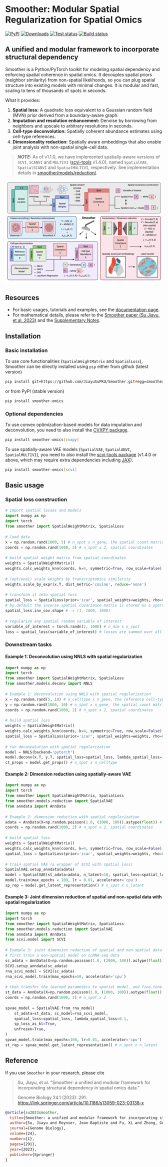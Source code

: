 # Smoother: Modular Spatial Regularization for Spatial Omics
[![PyPI](https://img.shields.io/pypi/v/smoother-omics.svg)](https://pypi.org/project/smoother-omics/)
[![Downloads](https://static.pepy.tech/badge/smoother-omics)](https://pepy.tech/project/smoother-omics)
[![Test status](https://github.com/JiayuSuPKU/Smoother/actions/workflows/tests.yml/badge.svg)](https://github.com/JiayuSuPKU/Smoother/actions/workflows/tests.yml)
[![Build status](https://github.com/JiayuSuPKU/Smoother/actions/workflows/build.yml/badge.svg)](https://github.com/JiayuSuPKU/Smoother/actions/workflows/build.yml)


## A unified and modular framework to incorporate structural dependency
Smoother is a Python/PyTorch toolkit for modeling spatial dependency and enforcing spatial coherence in spatial omics. It decouples spatial priors (neighbor similarity) from non-spatial likelihoods, so you can plug spatial structure into existing models with minimal changes. It is modular and fast, scaling to tens of thousands of spots in seconds.

What it provides:
1. **Spatial loss:** A quadratic loss equivalent to a Gaussian random field (MVN) prior derived from a boundary-aware graph.
2. **Imputation and resolution enhancement:** Denoise by borrowing from neighbors and upscale to arbitrary resolutions in seconds.
3. **Cell-type deconvolution:** Spatially coherent abundance estimates using cell-type references.
4. **Dimensionality reduction:** Spatially aware embeddings that also enable joint analysis with non-spatial single-cell data.


> **_NOTE:_** As of v1.1.0, we have implemented spatially-aware versions of `SCVI`, `SCANVI` and `MULTIVI` ([scvi-tools](https://scvi-tools.org/) v1.4.0), named `SpatialVAE`, `SpatialSCANVI` and `SpatialMULTIVI`, respectively. See implementation details in [smoother/models/reduction/](/smoother/models/reduction/).

![Overview](/docs/img/Smoother_overview.png)

## Resources
* For basic usages, tutorials and examples, see the [documentation page](https://smoother.readthedocs.io/en/latest/index.html). 
* For mathematical details, please refer to the [Smoother paper (Su Jiayu, et al. 2023)](https://link.springer.com/article/10.1186/s13059-023-03138-x) and the [Supplementary Notes](/docs/Smoother_sup_notes.pdf).

## Installation
### Basic installation
To use core functionalities (`SpatialWeightMatrix` and `SpatialLoss`), Smoother can be directly installed using `pip` either from github (latest version)
```zsh
pip install git+https://github.com/JiayuSuPKU/Smoother.git#egg=smoother-omics
```
or from PyPI (stable version)
```zsh
pip install smoother-omics
```

### Optional dependencies
To use convex optimization-based models for data imputation and deconvolution, you need to also install the [CVXPY package](https://www.cvxpy.org/).
```zsh
pip install smoother-omics[cvxpy]
```

To use spatially-aware VAE models (`SpatialVAE`, `SpatialANVI`, `SpatialMULTIVI`), you need to also install the [scvi-tools package](https://scvi-tools.org/) (v1.4.0 or above, which may require extra dependencies including [JAX](https://jax.readthedocs.io/en/latest/)).
```zsh
pip install smoother-omics[scvi]
```

<!-- To run [simulation scripts](/simulation/README.md), we recommend using the Conda environment provided in the repo. You can create a new conda environment called 'smoother' and install the package in it using the following commands:
```zsh
# download the repo from github
git clone git@github.com:JiayuSuPKU/Smoother.git

# cd into the repo and create a new conda environment called 'smoother'
conda env create --file environment.yml
conda activate smoother

# add the new conda enviroment to Jupyter
python -m ipykernel install --user --name=smoother

# install the package
pip install -e .
``` -->

## Basic usage
### Spatial loss construction
```python
# import spatial losses and models
import numpy as np
import torch
from smoother import SpatialWeightMatrix, SpatialLoss

# load data
x = np.random.rand(1000, 5) # n_spot x n_gene, the spatial count matrix
coords = np.random.rand(1000, 2) # n_spot x 2, spatial coordinates

# build spatial weight matrix from spatial coordinates
weights = SpatialWeightMatrix()
weights.calc_weights_knn(coords, k=4, symmetric=True, row_scale=False) # mutual kNN graph weights

# (optional) scale weights by transcriptomics similarity
weights.scale_by_expr(x.T, dist_metric='cosine', reduce='none')

# transform it into spatial loss
spatial_loss = SpatialLoss(prior='icar', spatial_weights=weights, rho=0.99, use_sparse=True, standardize_cov=False)
# by default the inverse spatial covariance matrix is stored as a sparse matrix in spatial_loss.inv_cov
spatial_loss.inv_cov.shape # -> (1, 1000, 1000)

# regularize any spatial random variable of interest
variable_of_interest = torch.randn(2, 1000) # n_dim x n_spot
loss = spatial_loss(variable_of_interest) # losses are summed over all dimensions, returning a scalar
```

### Downstream tasks
#### Example 1: Deconvolution using NNLS with spatial regularization
```python
import numpy as np
import torch
from smoother import SpatialWeightMatrix, SpatialLoss
from smoother.models.deconv import NNLS

# Example 1: deconvolution using NNLS with spatial regularization
x = np.random.rand(5, 10) # n_celltype x n_gene, the reference cell-type signatures
y = np.random.rand(1000, 10) # n_spot x n_gene, the spatial count matrix
coords = np.random.rand(1000, 2) # n_spot x 2, spatial coordinates

# build spatial loss
weights = SpatialWeightMatrix()
weights.calc_weights_knn(coords, k=4, symmetric=True, row_scale=False)
spatial_loss = SpatialLoss(prior='icar', spatial_weights=weights, rho=0.99, use_sparse=True, standardize_cov=False)

# run deconvolution with spatial regularization
model = NNLS(backend='pytorch')
model.deconv(x.T, y.T, spatial_loss=spatial_loss, lambda_spatial_loss=1.0)
ct_props = model.get_props() # n_spot x n_celltype
```

#### Example 2: Dimension reduction using spatially-aware VAE
```python
import numpy as np
import torch
from smoother import SpatialWeightMatrix, SpatialLoss
from smoother.models.reduction import SpatialVAE
from anndata import AnnData

# Example 2: dimension reduction with spatial regularization
adata = AnnData(X=np.random.poisson(1.0, (1000, 100)).astype(float)) # n_spot x n_gene
coords = np.random.rand(1000, 2) # n_spot x 2, spatial coordinates

# build spatial loss
weights = SpatialWeightMatrix()
weights.calc_weights_knn(coords, k=4, symmetric=True, row_scale=False)
spatial_loss = SpatialLoss(prior='icar', spatial_weights=weights, rho=0.99, use_sparse=True, standardize_cov=True)

# train spatial VAE (a wrapper of SCVI with spatial loss)
SpatialVAE.setup_anndata(adata)
model = SpatialVAE(st_adata=adata, n_latent=10, spatial_loss=spatial_loss, lambda_spatial_loss=0.1, sp_loss_as_kl=True)
model.train(max_epochs = 100, lr = 0.01, accelerator='cpu')
sp_rep = model.get_latent_representation() # n_spot x n_latent
```

#### Example 3: Joint dimension reduction of spatial and non-spatial data with spatial regularization
```python
import numpy as np
import torch
from smoother import SpatialWeightMatrix, SpatialLoss
from smoother.models.reduction import SpatialVAE
from anndata import AnnData
from scvi.model import SCVI

# Example 3: joint dimension reduction of spatial and non-spatial data with spatial regularization
# first train a non-spatial model on scRNA-seq data
sc_adata = AnnData(X=np.random.poisson(1.0, (2000, 100)).astype(float)) # n_cell x n_gene
SCVI.setup_anndata(sc_adata)
rna_scvi_model = SCVI(sc_adata)
rna_scvi_model.train(max_epochs=50, accelerator='cpu')

# then transfer the learned parameters to spatial model, and fine-tune with spatial loss
st_data = AnnData(X=np.random.poisson(1.0, (1000, 100)).astype(float)) # n_spot x n_gene
coords = np.random.rand(1000, 2) # n_spot x 2

spvae_model = SpatialVAE.from_rna_model(
    st_adata=st_data, sc_model=rna_scvi_model,
    spatial_loss=spatial_loss, lambda_spatial_loss=0.1,
    sp_loss_as_kl=True,
    unfrozen=True,
)
spvae_model.train(max_epochs=100, lr=0.01, accelerator='cpu')
st_rep = spvae_model.get_latent_representation() # n_spot x n_latent
```

## Reference
If you use `Smoother` in your research, please cite
> Su, Jiayu, et al. "Smoother: a unified and modular framework for incorporating structural dependency in spatial omics data." 
>
> Genome Biology 24.1 (2023): 291.
https://link.springer.com/article/10.1186/s13059-023-03138-x

```bibtex
@article{su2023smoother,
  title={Smoother: a unified and modular framework for incorporating structural dependency in spatial omics data},
  author={Su, Jiayu and Reynier, Jean-Baptiste and Fu, Xi and Zhong, Guojie and Jiang, Jiahao and Escalante, Rydberg Supo and Wang, Yiping and Aparicio, Luis and Izar, Benjamin and Knowles, David A and Rabadan, Raul},
  journal={Genome Biology},
  volume={24},
  number={1},
  pages={291},
  year={2023},
  publisher={Springer}
}
```